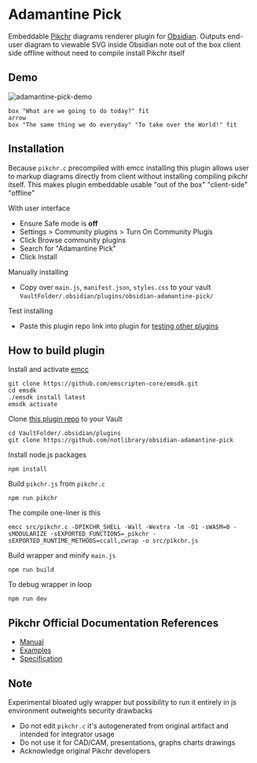 # Adamantine Pick

Embeddable [Pikchr](https://pikchr.org) diagrams renderer plugin for
[Obsidian](https://obsidian.md). Outputs end-user diagram to viewable SVG inside
Obsidian note out of the box client side offline without need to compile install 
Pikchr itself 

## Demo

![adamantine-pick-demo](https://user-images.githubusercontent.com/40695473/214959908-ae7b23f2-02f4-4c54-815e-7204ae318911.gif)

```pikchr
box "What are we going to do today?" fit 
arrow
box "The same thing we do everyday" "To take over the World!" fit
```

## Installation

Because `pikchr.c` precompiled with emcc installing this plugin allows user to
markup diagrams directly from client without installing compiling pikchr
itself.  This makes plugin embeddable usable "out of the box" "client-side"
"offline"

With user interface
- Ensure Safe mode is **off** 
- Settings > Community plugins > Turn On Community Plugis
- Click Browse community plugins
- Search for "Adamantine Pick"
- Click Install

Manually installing
- Copy over `main.js`, `manifest.json`, `styles.css` to your vault 
`VaultFolder/.obsidian/plugins/obsidian-adamantine-pick/`

Test installing
- Paste this plugin repo link into plugin for [testing other plugins](https://github.com/TfTHacker/obsidian42-brat) 

## How to build plugin

Install and activate [emcc](https://emscripten.org)

```
git clone https://github.com/emscripten-core/emsdk.git
cd emsdk
./emsdk install latest
emsdk activate
```	

Clone [this plugin repo](https://github.com/notlibrary/obsidian-adamantine-pick)
to your Vault

```
cd VaultFolder/.obsidian/plugins
git clone https://github.com/notlibrary/obsidian-adamantine-pick
```

Install node.js packages
	
```
npm install
```

Build `pikchr.js` from `pikchr.c`
	
```
npm run pikchr
```
	
The compile one-liner is this

```
emcc src/pikchr.c -DPIKCHR_SHELL -Wall -Wextra -lm -O1 -sWASM=0 -sMODULARIZE -sEXPORTED_FUNCTIONS=_pikchr -sEXPORTED_RUNTIME_METHODS=ccall,cwrap -o src/pikchr.js
```

Build wrapper and minify `main.js`

```
npm run build
``` 
 	
To debug wrapper in loop

```
npm run dev
```

## Pikchr Official Documentation References

- [Manual](https://pikchr.org/home/doc/trunk/doc/userman.md)
- [Examples](https://pikchr.org/home/doc/trunk/doc/examples.md)
- [Specification](https://pikchr.org/home/doc/trunk/doc/grammar.md)

## Note

Experimental bloated ugly wrapper but possibility to run it entirely in 
js environment outweights security drawbacks

- Do not edit `pikchr.c` it's autogenerated from original artifact and 
intended for integrator usage 
- Do not use it for CAD/CAM, presentations, graphs charts drawings
- Acknowledge original Pikchr developers
